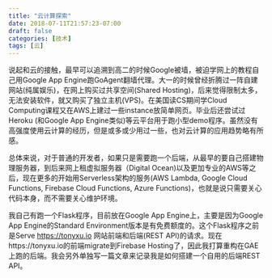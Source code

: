 ```yaml
---
title: "云计算探索"
date: 2018-07-11T21:57:23-07:00
draft: false
categories: [技术]
tags: [云]
---
```


说起和云的接触，最早可以追溯到高二的时候Google被墙，被迫学网上的教程自己用Google App Engine跑GoAgent翻墙代理。大一的时候曾经折腾过一阵自建网站(纯属娱乐)，在网上购买过共享空间(Shared Hosting)，后来觉得限制太多，无法安装软件，就又购买了独立主机(VPS)。在美国读CS期间学Cloud Computing课程又在AWS上建过一些instance放简单网页。毕业后还尝试过Heroku (和Google App Engine类似)等云平台用于跑小型demo程序。虽然没有高强度使用云计算的经历，但是或多或少用过一些，也对云计算的应用趋势略有所感。

<!--more-->

总体来说，对于普通的开发者，如果只是需要跑一个后端，从最早的要自己搭建物理服务器，到后来网上租虚拟服务器（Digital Ocean)以及更加专业的AWS等之后，现在更多的开始用Serverless架构的服务(AWS Lambda, Google Cloud Functions, Firebase Cloud Functions, Azure Functions)，也就是说只需要关心代码本身，而不需要关心维护环境。

我自己有跑一个Flask程序，目前放在Google App Engine上，主要是因为Google App Engine的Standard Environment版本是有免费额度的。这个Flask程序之前是Serve https://tonyxu.io 网站前端和后端(REST API)的请求。现在https://tonyxu.io的前端migrate到Firebase Hosting了，因此我打算重构在GAE上跑的后端。我会另外单独写一篇文章来记录我是如何搭建一个自用的后端REST API。

